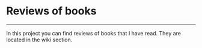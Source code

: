 # Reviews of books

---

In this project you can find reviews of books that I have read. They are located in the wiki section.